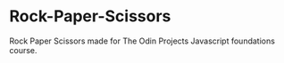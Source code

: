 # Rock-Paper-Scissors

Rock Paper Scissors made for The Odin Projects Javascript foundations course. 